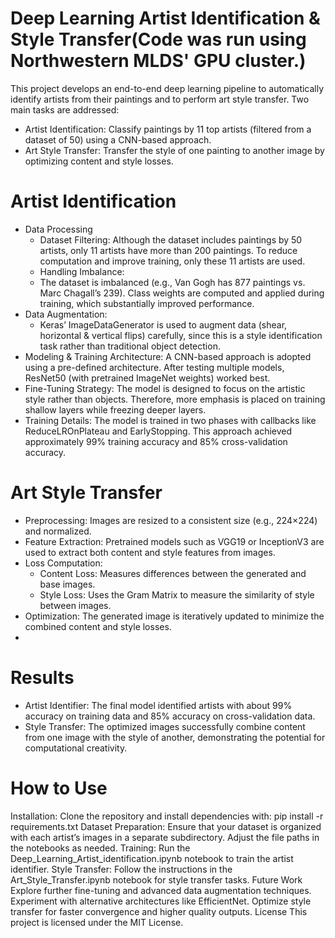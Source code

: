 # Deep Learning Artist Identification & Style Transfer(Code was run using Northwestern MLDS' GPU cluster.)
This project develops an end-to-end deep learning pipeline to automatically identify artists from their paintings and to perform art style transfer. Two main tasks are addressed:

- Artist Identification: Classify paintings by 11 top artists (filtered from a dataset of 50) using a CNN-based approach.
- Art Style Transfer: Transfer the style of one painting to another image by optimizing content and style losses.

# Artist Identification
- Data Processing
    - Dataset Filtering: Although the dataset includes paintings by 50 artists, only 11 artists have more than 200 paintings. To reduce computation and improve training, only these 11 artists are used.
    - Handling Imbalance:
    - The dataset is imbalanced (e.g., Van Gogh has 877 paintings vs. Marc Chagall’s 239). Class weights are computed and applied during training, which substantially improved performance.
- Data Augmentation:
  - Keras’ ImageDataGenerator is used to augment data (shear, horizontal & vertical flips) carefully, since this is a style identification task rather than traditional object detection.
- Modeling & Training
  Architecture: A CNN-based approach is adopted using a pre-defined architecture. After testing multiple models, ResNet50 (with pretrained ImageNet weights) worked best.
- Fine-Tuning Strategy: The model is designed to focus on the artistic style rather than objects. Therefore, more emphasis is placed on training shallow layers while freezing deeper layers.
- Training Details: The model is trained in two phases with callbacks like ReduceLROnPlateau and EarlyStopping. This approach achieved approximately 99% training accuracy and 85% cross-validation accuracy.

# Art Style Transfer
- Preprocessing: Images are resized to a consistent size (e.g., 224×224) and normalized.
- Feature Extraction: Pretrained models such as VGG19 or InceptionV3 are used to extract both content and style features from images.
- Loss Computation:
  - Content Loss: Measures differences between the generated and base images.
  - Style Loss: Uses the Gram Matrix to measure the similarity of style between images.
- Optimization: The generated image is iteratively updated to minimize the combined content and style losses.
-
# Results
- Artist Identifier: The final model identified artists with about 99% accuracy on training data and 85% accuracy on cross-validation data.
- Style Transfer: The optimized images successfully combine content from one image with the style of another, demonstrating the potential for computational creativity.

# How to Use
Installation:
Clone the repository and install dependencies with:
pip install -r requirements.txt
Dataset Preparation:
Ensure that your dataset is organized with each artist’s images in a separate subdirectory. Adjust the file paths in the notebooks as needed.
Training:
Run the Deep_Learning_Artist_identification.ipynb notebook to train the artist identifier.
Style Transfer:
Follow the instructions in the Art_Style_Transfer.ipynb notebook for style transfer tasks.
Future Work
Explore further fine-tuning and advanced data augmentation techniques.
Experiment with alternative architectures like EfficientNet.
Optimize style transfer for faster convergence and higher quality outputs.
License
This project is licensed under the MIT License.
